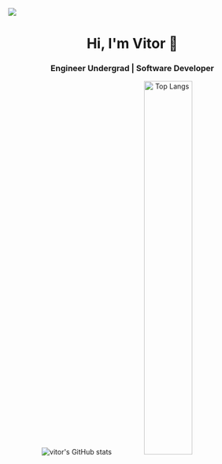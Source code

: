 ![](https://komarev.com/ghpvc/?username=vitordwb&style=flat-square)

<h1 align="center">Hi, I'm Vitor 👋 </h1>
<h3 align="center">Engineer Undergrad | Software Developer</h3>

<!-- 
- 🔭 I’m currently working on IoT for car fleet tracking
- 🌱 I’m currently learning React, Node and TypeScript (actually always learning something new)
- 🎯 Fav programming languages: TypeScript, Rust and Golang
- ⚡ Fun fact: I'm a car enthusiast
-->

<p align="center">
  <img src="https://github-readme-stats.vercel.app/api?username=vitordwb&count_private=true&show_icons=true&bg_color=00000000&text_color=0366D6&icon_color=339af0&title_color=0366DE&hide_border=true&include_all_commits=true" alt="vitor's GitHub stats" />

  <img src="https://github-readme-stats.vercel.app/api/top-langs/?username=vitordwb&theme=dark&&count_private=true&show_icons=true&bg_color=00000000&text_color=0366D6&icon_color=339af0&title_color=0366DE&hide_border=true&include_all_commits=true&layout=compact" alt="Top Langs" width="44%" />
</p>
